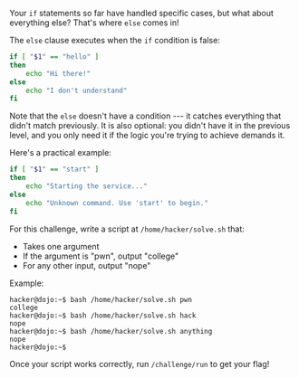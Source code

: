 Your `if` statements so far have handled specific cases, but what about everything else?
That's where `else` comes in!

The `else` clause executes when the `if` condition is false:

```bash
if [ "$1" == "hello" ]
then
    echo "Hi there!"
else
    echo "I don't understand"
fi
```

Note that the `else` doesn't have a condition --- it catches everything that didn't match previously.
It is also optional: you didn't have it in the previous level, and you only need it if the logic you're trying to achieve demands it.

Here's a practical example:

```bash
if [ "$1" == "start" ]
then
    echo "Starting the service..."
else
    echo "Unknown command. Use 'start' to begin."
fi
```

For this challenge, write a script at `/home/hacker/solve.sh` that:

- Takes one argument
- If the argument is "pwn", output "college"
- For any other input, output "nope"

Example:

```console
hacker@dojo:~$ bash /home/hacker/solve.sh pwn
college
hacker@dojo:~$ bash /home/hacker/solve.sh hack
nope
hacker@dojo:~$ bash /home/hacker/solve.sh anything
nope
hacker@dojo:~$
```

Once your script works correctly, run `/challenge/run` to get your flag!
